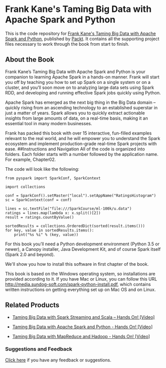 # Frank Kane's Taming Big Data with Apache Spark and Python
This is the code repository for [Frank Kane's Taming Big Data with Apache Spark and Python](https://www.packtpub.com/big-data-and-business-intelligence/frank-kanes-taming-big-data-apache-spark-and-python?utm_source=github&utm_medium=repository&utm_campaign=9781787287945), published by [Packt](https://www.packtpub.com/?utm_source=github). It contains all the supporting project files necessary to work through the book from start to finish.
## About the Book
Frank Kane’s Taming Big Data with Apache Spark and Python is your companion to learning Apache Spark in a hands-on manner. Frank will start you off by teaching you how to set up Spark on a single system or on a cluster, and you’ll soon move on to analyzing large data sets using Spark RDD, and developing and running effective Spark jobs quickly using Python.

Apache Spark has emerged as the next big thing in the Big Data domain – quickly rising from an ascending technology to an established superstar in just a matter of years. Spark allows you to quickly extract actionable insights from large amounts of data, on a real-time basis, making it an essential tool in many modern businesses.

Frank has packed this book with over 15 interactive, fun-filled examples relevant to the real world, and he will empower you to understand the Spark ecosystem and implement production-grade real-time Spark projects with ease.
##Instructions and Navigation
All of the code is organized into folders. Each folder starts with a number followed by the application name. For example, Chapter02.



The code will look like the following:
```
from pyspark import SparkConf, SparkContext 

import collections 

conf = SparkConf().setMaster("local").setAppName("RatingsHistogram") 
sc = SparkContext(conf = conf)

lines = sc.textFile("file:///SparkCourse/ml-100k/u.data") 
ratings = lines.map(lambda x: x.split()[2]) 
result = ratings.countByValue() 

sortedResults = collections.OrderedDict(sorted(result.items())) 
for key, value in sortedResults.items(): 
    print("%s %i" % (key, value)) 
```

For this book you’ll need a Python development environment (Python 3.5 or newer), a Canopy installer, Java Development Kit, and of course Spark itself (Spark 2.0 and beyond).


We'll show you how to install this software in first chapter of the book.


This book is based on the Windows operating system, so installations are provided according to it. If you have Mac or Linux, you can follow this URL http://media.sundog-soft.com/spark-python-install.pdf, which contains written instructions on getting everything set up on Mac OS and on Linux.

## Related Products
* [Taming Big Data with Spark Streaming and Scala – Hands On! [Video]](https://www.packtpub.com/big-data-and-business-intelligence/taming-big-data-spark-streaming-and-scala-–-hands-video?utm_source=github&utm_medium=repository&utm_campaign=9781787123915)

* [Taming Big Data with Apache Spark and Python - Hands On! [Video]](https://www.packtpub.com/big-data-and-business-intelligence/taming-big-data-apache-spark-and-python-hands-video?utm_source=github&utm_medium=repository&utm_campaign=9781787129931)

* [Taming Big Data with MapReduce and Hadoop - Hands On! [Video]](https://www.packtpub.com/big-data-and-business-intelligence/taming-big-data-mapreduce-and-hadoop-hands-video?utm_source=github&utm_medium=repository&utm_campaign=9781787125568)

### Suggestions and Feedback
[Click here](https://docs.google.com/forms/d/e/1FAIpQLSe5qwunkGf6PUvzPirPDtuy1Du5Rlzew23UBp2S-P3wB-GcwQ/viewform) if you have any feedback or suggestions.
